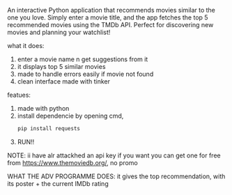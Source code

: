An interactive Python application that recommends movies similar to the one you love. Simply enter a movie title, and the app fetches the top 5 recommended movies using the TMDb API. Perfect for discovering new movies and planning your watchlist!

what it does:
 1. enter a movie name n get suggestions from it
 2. it displays top 5 similar movies
 3. made to handle errors easily if movie not found
 4. clean interface made with tinker

featues:
 1. made with python
 2. install dependencie by opening cmd,
    ```powershell
    pip install requests
3. RUN!!

NOTE: ii have alr attackhed an api key if you want you can get one for free from https://www.themoviedb.org/, no promo

WHAT THE ADV PROGRAMME DOES:
it gives the top recommendation, with its poster + the current IMDb rating

